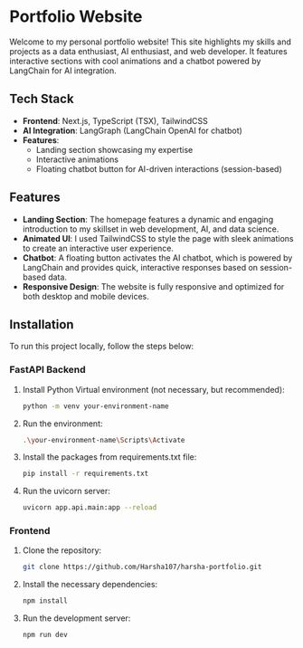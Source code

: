 # Portfolio Website

Welcome to my personal portfolio website! This site highlights my skills and projects as a data enthusiast, AI enthusiast, and web developer. It features interactive sections with cool animations and a chatbot powered by LangChain for AI integration.

## Tech Stack

- **Frontend**: Next.js, TypeScript (TSX), TailwindCSS
- **AI Integration**: LangGraph (LangChain OpenAI for chatbot)
- **Features**:
  - Landing section showcasing my expertise
  - Interactive animations
  - Floating chatbot button for AI-driven interactions (session-based)

## Features

- **Landing Section**: The homepage features a dynamic and engaging introduction to my skillset in web development, AI, and data science.
- **Animated UI**: I used TailwindCSS to style the page with sleek animations to create an interactive user experience.
- **Chatbot**: A floating button activates the AI chatbot, which is powered by LangChain and provides quick, interactive responses based on session-based data.
- **Responsive Design**: The website is fully responsive and optimized for both desktop and mobile devices.

## Installation

To run this project locally, follow the steps below:

### FastAPI Backend

1. Install Python Virtual environment (not necessary, but recommended):
   ```bash
   python -m venv your-environment-name

2. Run the environment:
   ```bash
   .\your-environment-name\Scripts\Activate

3. Install the packages from requirements.txt file:
   ```bash
   pip install -r requirements.txt

4. Run the uvicorn server:
   ```bash
   uvicorn app.api.main:app --reload

### Frontend

1. Clone the repository:
   ```bash
   git clone https://github.com/Harsha107/harsha-portfolio.git

2. Install the necessary dependencies:
   ```bash
   npm install

3. Run the development server:
   ```bash
   npm run dev
